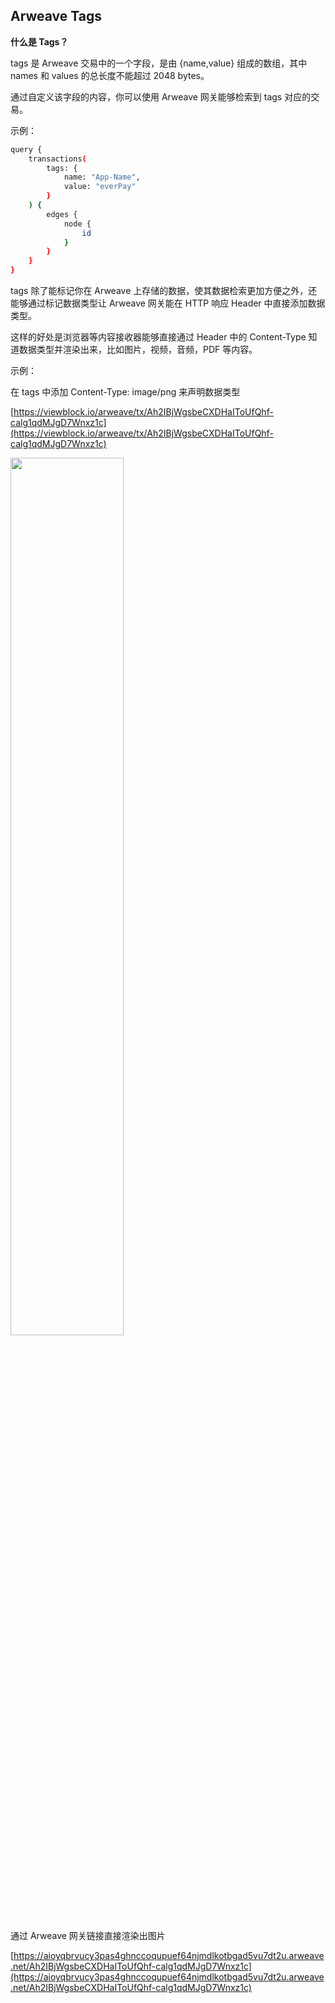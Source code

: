 ## Arweave Tags

**什么是 Tags？**

tags 是 Arweave 交易中的一个字段，是由 {name,value} 组成的数组，其中 names 和 values 的总长度不能超过 2048 bytes。

通过自定义该字段的内容，你可以使用 Arweave 网关能够检索到 tags 对应的交易。

示例：

```bash
query {
    transactions(
        tags: {
            name: "App-Name",
            value: "everPay"
        }
    ) {
        edges {
            node {
                id
            }
        }
    }
}
```
tags 除了能标记你在 Arweave 上存储的数据，使其数据检索更加方便之外，还能够通过标记数据类型让 Arweave 网关能在 HTTP 响应 Header 中直接添加数据类型。

这样的好处是浏览器等内容接收器能够直接通过 Header 中的 Content-Type 知道数据类型并渲染出来，比如图片，视频，音频，PDF 等内容。

示例：

在 tags 中添加 Content-Type: image/png 来声明数据类型

[https://viewblock.io/arweave/tx/Ah2IBjWgsbeCXDHaIToUfQhf-calg1qdMJgD7Wnxz1c](https://viewblock.io/arweave/tx/Ah2IBjWgsbeCXDHaIToUfQhf-calg1qdMJgD7Wnxz1c)

<img src="https://arseed.web3infura.io/3zH1Ai9-qGTi1hhcnE1tYRutczuWgKB5KvLBJSSVatQ" height="60%" width="60%"/>

通过 Arweave 网关链接直接渲染出图片

[https://aioyqbrvucy3pas4ghnccoqupuef64njmdlkotbgad5vu7dt2u.arweave.net/Ah2IBjWgsbeCXDHaIToUfQhf-calg1qdMJgD7Wnxz1c](https://aioyqbrvucy3pas4ghnccoqupuef64njmdlkotbgad5vu7dt2u.arweave.net/Ah2IBjWgsbeCXDHaIToUfQhf-calg1qdMJgD7Wnxz1c)
